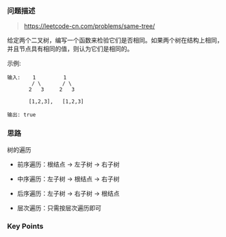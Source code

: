 ### 问题描述

> https://leetcode-cn.com/problems/same-tree/

给定两个二叉树，编写一个函数来检验它们是否相同。如果两个树在结构上相同，并且节点具有相同的值，则认为它们是相同的。

示例:

```
输入:    1         1
        / \       / \
       2   3     2   3

       [1,2,3],   [1,2,3]

输出: true
```

### 思路

树的遍历

* 前序遍历：根结点 -> 左子树 -> 右子树

* 中序遍历：左子树 -> 根结点 -> 右子树

* 后序遍历：左子树 -> 右子树 -> 根结点

* 层次遍历：只需按层次遍历即可

### Key Points

